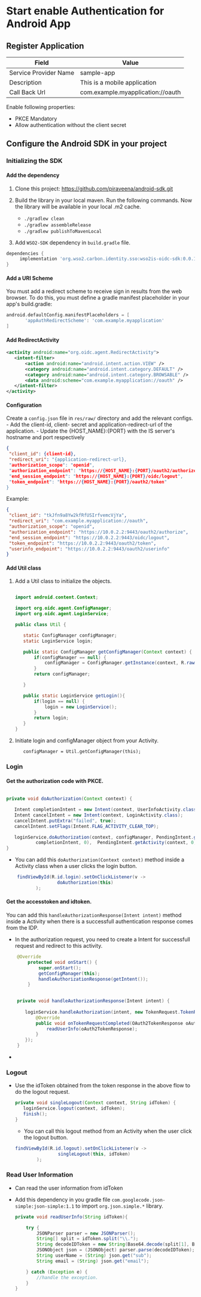 # Start enable Authentication for Android App

## Register Application



| Field                 | Value         | 
| --------------------- | ------------- | 
| Service Provider Name | sample-app  |
| Description           | This is a mobile application  | 
| Call Back Url         | com.example.myapplication://oauth  | 

Enable following properties:
- PKCE Mandatory
- Allow authentication without the client secret


## Configure the Android SDK in your project

### Initializing the  SDK

#### Add the dependency 

1. Clone this project: https://github.com/piraveena/android-sdk.git

2. Build the library in your local maven. Run the following commands. Now the library will be available in your local .m2 cache. 
    - `./gradlew clean`
    - `./gradlew assembleRelease`
    - `./gradlew publishToMavenLocal `

3. Add `WSO2-SDK` dependency in `build.gradle` file.

```gradle
dependencies {
     implementation 'org.wso2.carbon.identity.sso:wso2is-oidc-sdk:0.0.1'
}

```

#### Add a URI Scheme   

You must add a redirect scheme to receive sign in results from the web browser.
 To do this, you must define a gradle manifest placeholder in your app's build.gradle:

```gradle
android.defaultConfig.manifestPlaceholders = [
       'appAuthRedirectScheme': 'com.example.myapplication'
]
```

#### Add RedirectActivity
```xml
<activity android:name="org.oidc.agent.RedirectActivity">
   <intent-filter>
       <action android:name="android.intent.action.VIEW" />
       <category android:name="android.intent.category.DEFAULT" />
       <category android:name="android.intent.category.BROWSABLE" />
       <data android:scheme="com.example.myapplication://oauth" />
   </intent-filter>
</activity>

```

#### Configuration


Create a `config.json` file in `res/raw/` directory and add the relevant configs. 
    - Add the client-id, client- secret and application-redirect-url of the application.
    - Update the {HOST_NAME}:{PORT} with the IS server's hostname and port respectively

```json
{
 "client_id": {client-id},
 "redirect_uri": "{application-redirect-url},
 "authorization_scope": "openid",
 "authorization_endpoint": "https://{HOST_NAME}:{PORT}/oauth2/authorize",
 "end_session_endpoint": "https://{HOST_NAME}:{PORT}/oidc/logout",
 "token_endpoint": "https://{HOST_NAME}:{PORT}/oauth2/token"
}
```

Example:
```json
{
 "client_id": "tkJfn9a8Yw2kfRfUSIrfvemcVjYa",
 "redirect_uri": "com.example.myapplication://oauth",
 "authorization_scope": "openid",
 "authorization_endpoint": "https://10.0.2.2:9443/oauth2/authorize",
 "end_session_endpoint": "https://10.0.2.2:9443/oidc/logout",
 "token_endpoint": "https://10.0.2.2:9443/oauth2/token",
 "userinfo_endpoint": "https://10.0.2.2:9443/oauth2/userinfo"
}
```
#### Add Util class

1. Add a Util class to initialize the objects.

    ```java
    
    import android.content.Context;
    
    import org.oidc.agent.ConfigManager;
    import org.oidc.agent.LoginService;
    
    public class Util {
    
       static ConfigManager configManager;
       static LoginService login;
    
       public static ConfigManager getConfigManager(Context context) {
           if(configManager == null) {
               configManager = ConfigManager.getInstance(context, R.raw.config);
           }
           return configManager;
    
       }
    
       public static LoginService getLogin(){
           if(login == null) {
               login = new LoginService();
           }
           return login;
       }
    }
    ```
2. Initiate login and configManager object from your Activity.

    ```loginservice = Util.getLogin();
       configManager = Util.getConfigManager(this);
    ```



### Login

#### Get the authorization code with PKCE.


```java

private void doAuthorization(Context context) {

   Intent completionIntent = new Intent(context, UserInfoActivity.class);
   Intent cancelIntent = new Intent(context, LoginActivity.class);
   cancelIntent.putExtra("failed", true);
   cancelIntent.setFlags(Intent.FLAG_ACTIVITY_CLEAR_TOP);

   loginService.doAuthorization(context, configManager, PendingIntent.getActivity(context, 0,
           completionIntent, 0),  PendingIntent.getActivity(context, 0, cancelIntent, 0));
}
```
- You can add this `doAuthorization(Context context)` method inside a Activity class when a user clicks the login button. 

```java
    findViewById(R.id.login).setOnClickListener(v ->
                   doAuthorization(this)
           );
```

#### Get the accesstoken and idtoken.

 You can add this `handleAuthorizationResponse(Intent intent)` method inside a Activity when there is a successfull
 authentication response comes from the IDP. 
- In the authorization request, you need to create a Intent for successfull request and redirect to this activity.

```java
    @Override
        protected void onStart() {  
            super.onStart();
            getConfigManager(this);
            handleAuthorizationResponse(getIntent());
        }
``` 
```java
   
    private void handleAuthorizationResponse(Intent intent) {
    
       loginService.handleAuthorization(intent, new TokenRequest.TokenRespCallback() {
           @Override
           public void onTokenRequestCompleted(OAuth2TokenResponse oAuth2TokenResponse) {
               readUserInfo(oAuth2TokenResponse);
           }
       });
    }
```
-
### Logout

- Use the idToken obtained from the token response in the above flow to do the logout request.

    ```java  
    private void singleLogout(Context context, String idToken) {   
       loginService.logout(context, idToken);
       finish();
    }
    ```
  - You can call this logout method from an Activity when the user click the logout button.
  
  ```java
  findViewById(R.id.logout).setOnClickListener(v ->
                  singleLogout(this, idToken)
          ); 
  ```

### Read User Information

- Can read the user information from idToken
- Add this dependency in you gradle file `com.googlecode.json-simple:json-simple:1.1` to import `org.json.simple.*` library.

    ```java
    private void readUserInfo(String idToken){

        try {
            JSONParser parser = new JSONParser();
            String[] split = idToken.split("\\.");
            String decodeIDToken = new String(Base64.decode(split[1], Base64.URL_SAFE),"UTF-8");
            JSONObject json = (JSONObject) parser.parse(decodeIDToken);
            String userName = (String) json.get("sub");
            String email = (String) json.get("email");

        } catch (Exception e) {
            //handle the exception.
        }
    }
```